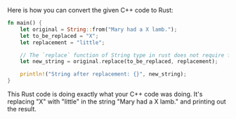 Here is how you can convert the given C++ code to Rust:

```rust
fn main() {
    let original = String::from("Mary had a X lamb.");
    let to_be_replaced = "X";
    let replacement = "little";

    // The `replace` function of String type in rust does not require finding the index manually.
    let new_string = original.replace(to_be_replaced, replacement);

    println!("String after replacement: {}", new_string);
}
```

This Rust code is doing exactly what your C++ code was doing. It's replacing "X" with "little" in the string "Mary had a X lamb." and printing out the result.

